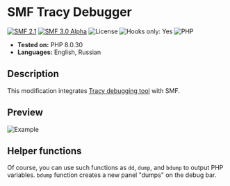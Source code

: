 # SMF Tracy Debugger

[![SMF 2.1](https://img.shields.io/badge/SMF-2.1-ed6033.svg?style=flat)](https://github.com/SimpleMachines/SMF/tree/release-2.1)
[![SMF 3.0 Alpha](https://img.shields.io/badge/SMF-3.0_Alpha-ed2533.svg?style=flat)](https://github.com/SimpleMachines/SMF/tree/release-3.0)
![License](https://img.shields.io/github/license/dragomano/smf-tracy-debugger)
![Hooks only: Yes](https://img.shields.io/badge/Hooks%20only-YES-blue)
![PHP](https://img.shields.io/badge/PHP-^8.0-blue.svg?style=flat)

- **Tested on:** PHP 8.0.30
- **Languages:** English, Russian

## Description

This modification integrates [Tracy debugging tool](https://tracy.nette.org/en/) with SMF.

## Preview

![Example](https://user-images.githubusercontent.com/229402/150298008-25713d98-087e-4b21-9735-1105f97282a9.png)

## Helper functions

Of course, you can use such functions as `dd`, `dump`, and `bdump` to output PHP variables. `bdump` function creates a new panel "dumps" on the debug bar.
